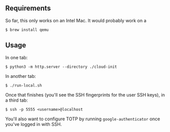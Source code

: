 ## Requirements

So far, this only works on an Intel Mac. It would probably work on a

``` shell
$ brew install qemu
```

## Usage
In one tab:
``` shell
$ python3 -m http.server --directory ./cloud-init
```

In another tab:

``` shell
$ ./run-local.sh
```

Once that finishes (you'll see the SSH fingerprints for the user SSH keys), in a third tab:

``` shell
$ ssh -p 5555 <username>@localhost
```

You'll also want to configure TOTP by running `google-authenticator` once you've
logged in with SSH.
